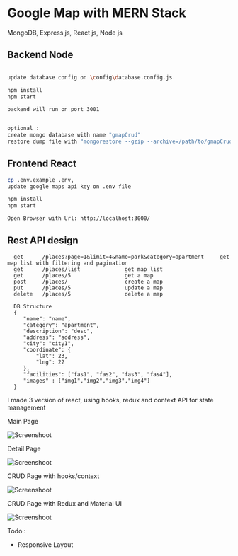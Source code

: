 # Google Map with MERN Stack

MongoDB, Express js, React js, Node js


## Backend Node

```bash

update database config on \config\database.config.js

npm install
npm start

backend will run on port 3001


optional : 
create mongo database with name "gmapCrud"
restore dump file with "mongorestore --gzip --archive=/path/to/gmapCrud.archive"

```


## Frontend React

```bash
cp .env.example .env, 
update google maps api key on .env file

npm install
npm start

Open Browser with Url: http://localhost:3000/

```

## Rest API design

```
  get      /places?page=1&limit=4&name=park&category=apartment     get map list with filtering and pagination
  get      /places/list              get map list
  get      /places/5                 get a map
  post     /places/                  create a map
  put      /places/5                 update a map
  delete   /places/5                 delete a map
    
  DB Structure
  {
     "name": "name",
     "category": "apartment",
     "description": "desc",
     "address": "address",
     "city": "city1",
     "coordinate": {
         "lat": 23,
         "lng": 22
     },
     "facilities": ["fas1", "fas2", "fas3", "fas4"],
     "images" : ["img1","img2","img3","img4"]
  }
```


I made 3 version of react, using hooks, redux and context API for state management


Main Page

![Screenshoot](https://i.ibb.co/XYWTjB6/mainpage.png)




Detail Page

![Screenshoot](https://i.ibb.co/bXQjxLs/detailpage.png)




CRUD Page with hooks/context

![Screenshoot](https://i.ibb.co/dBgJ22y/crudpage.png)




CRUD Page with Redux and Material UI

![Screenshoot](https://i.ibb.co/QD0jr1D/react-redux.png)



Todo : 
- Responsive Layout


